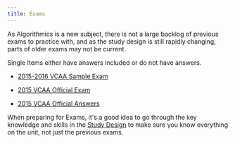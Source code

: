 ```yaml
---
title: Exams
---
```

As Algorithmics is a new subject, there is not a large backlog of previous exams to practice with, and as the study design is still rapidly changing, parts of older exams may not be current.

Single Items either have answers included or do not have answers.


 - [2015-2016 VCAA Sample Exam](http://www.vcaa.vic.edu.au/Documents/exams/algorithmics/algorithmics-specs-sample-w.pdf)
 
 - [2015 VCAA Official Exam](http://www.vcaa.vic.edu.au/Documents/exams/algorithmics/2015/2015algorithmics-w.pdf)

 - [2015 VCAA Official Answers](http://www.vcaa.vic.edu.au/Documents/exams/algorithmics/algorithmics_examrep15.pdf)

 When preparing for Exams, it's a good idea to go through the key knowledge and skills in the [Study Design](studydesign) to make sure you know everything on the unit, not just the previous exams.